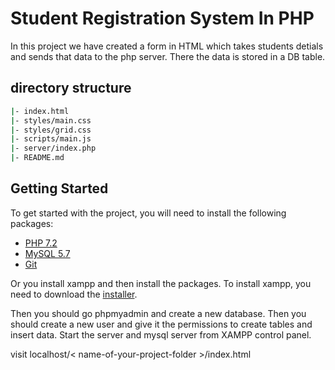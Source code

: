 # Student Registration System In PHP

In this project we have created a form in HTML which takes students detials and sends that data to the php server. There the data is stored in a DB table.

## directory structure

```bash
|- index.html
|- styles/main.css
|- styles/grid.css
|- scripts/main.js
|- server/index.php
|- README.md
```

## Getting Started

To get started with the project, you will need to install the following packages:

* [PHP 7.2](https://www.php.net/downloads.php)
* [MySQL 5.7](https://www.mysql.com/downloads/)
* [Git](https://git-scm.com/downloads)

Or you install xampp and then install the packages. To install xampp, you need to download the [installer](https://www.apachefriends.org/xampp-files/7.2.0/xampp-win32-1.8.0-0-VC15-installer.exe).

Then you should go phpmyadmin and create a new database. Then you should create a new user and give it the permissions to create tables and insert data.
Start the server and mysql server from XAMPP control panel.

visit localhost/< name-of-your-project-folder >/index.html
